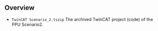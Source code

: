 
## Overview
  
* `TwinCAT Scenario_2.tszip`   The archived TwinCAT project (code) of the PPU Scenario2.
  
